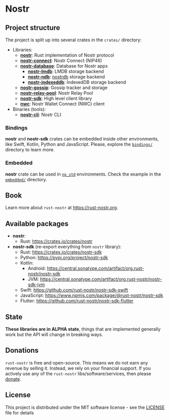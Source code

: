 # Nostr

## Project structure

The project is split up into several crates in the `crates/` directory:

* Libraries:
    * [**nostr**](./crates/nostr): Rust implementation of Nostr protocol
    * [**nostr-connect**](./crates/nostr-connect): Nostr Connect (NIP46)
    * [**nostr-database**](./crates/nostr-database): Database for Nostr apps
        * [**nostr-lmdb**](./crates/nostr-lmdb): LMDB storage backend
        * [**nostr-ndb**](./crates/nostr-ndb): [nostrdb](https://github.com/damus-io/nostrdb) storage backend
        * [**nostr-indexeddb**](./crates/nostr-indexeddb): IndexedDB storage backend
    * [**nostr-gossip**](./crates/nostr-gossip): Gossip tracker and storage
    * [**nostr-relay-pool**](./crates/nostr-relay-pool): Nostr Relay Pool
    * [**nostr-sdk**](./crates/nostr-sdk): High level client library
    * [**nwc**](./crates/nwc): Nostr Wallet Connect (NWC) client
* Binaries (tools):
    * [**nostr-cli**](./crates/nostr-cli): Nostr CLI

### Bindings

**nostr** and **nostr-sdk** crates can be embedded inside other environments, like Swift, Kotlin, Python and JavaScript. 
Please, explore the [`bindings/`](./bindings) directory to learn more.

### Embedded

**nostr** crate can be used in [`no_std`](https://docs.rust-embedded.org/book/intro/no-std.html) environments. 
Check the example in the [`embedded/`](./crates/nostr/examples/embedded) directory.

## Book

Learn more about `rust-nostr` at <https://rust-nostr.org>.

## Available packages

* **nostr**:
    * Rust: https://crates.io/crates/nostr
* **nostr-sdk** (re-export everything from `nostr` library):
    * Rust: https://crates.io/crates/nostr-sdk
    * Python: https://pypi.org/project/nostr-sdk
    * Kotlin: 
      * Android: https://central.sonatype.com/artifact/org.rust-nostr/nostr-sdk
      * JVM: https://central.sonatype.com/artifact/org.rust-nostr/nostr-sdk-jvm
    * Swift: https://github.com/rust-nostr/nostr-sdk-swift
    * JavaScript: https://www.npmjs.com/package/@rust-nostr/nostr-sdk
    * Flutter: https://github.com/rust-nostr/nostr-sdk-flutter

## State

**These libraries are in ALPHA state**, things that are implemented generally work but the API will change in breaking ways.

## Donations

`rust-nostr` is free and open-source. This means we do not earn any revenue by selling it. Instead, we rely on your financial support. If you actively use any of the `rust-nostr` libs/software/services, then please [donate](https://rust-nostr.org/donate).

## License

This project is distributed under the MIT software license - see the [LICENSE](LICENSE) file for details
